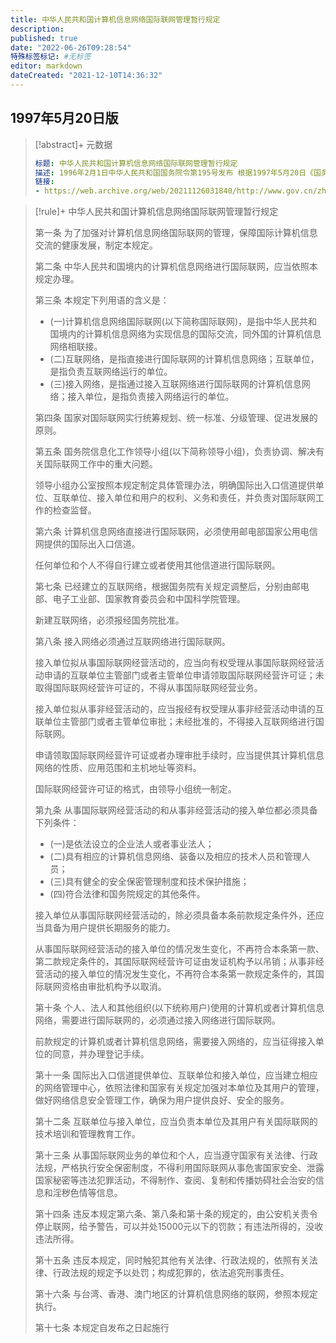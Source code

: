 ```yaml
---
title: 中华人民共和国计算机信息网络国际联网管理暂行规定
description:
published: true
date: "2022-06-26T09:28:54"
特殊标签标记: #无标签
editor: markdown
dateCreated: "2021-12-10T14:36:32"
---
```


## 1997年5月20日版

> [!abstract]+ 元数据
>
> ```YAML
> 标题: 中华人民共和国计算机信息网络国际联网管理暂行规定
> 描述: 1996年2月1日中华人民共和国国务院令第195号发布 根据1997年5月20日《国务院关于修改〈中华人民共和国计算机信息网络国际联网管理暂行规定〉的决定》修正
> 链接:
> - https://web.archive.org/web/20211126031840/http://www.gov.cn/zhengce/2020-12/26/content_5574802.htm
> ```

> [!rule]+ 中华人民共和国计算机信息网络国际联网管理暂行规定
>
> 第一条 为了加强对计算机信息网络国际联网的管理，保障国际计算机信息交流的健康发展，制定本规定。
>
> 第二条 中华人民共和国境内的计算机信息网络进行国际联网，应当依照本规定办理。
>
> 第三条 本规定下列用语的含义是：
>
> +   (一)计算机信息网络国际联网(以下简称国际联网)，是指中华人民共和国境内的计算机信息网络为实现信息的国际交流，同外国的计算机信息网络相联接。
> +   (二)互联网络，是指直接进行国际联网的计算机信息网络；互联单位，是指负责互联网络运行的单位。
> +   (三)接入网络，是指通过接入互联网络进行国际联网的计算机信息网络；接入单位，是指负责接入网络运行的单位。
>
> 第四条 国家对国际联网实行统筹规划、统一标准、分级管理、促进发展的原则。
>
> 第五条 国务院信息化工作领导小组(以下简称领导小组)，负责协调、解决有关国际联网工作中的重大问题。
>
> 领导小组办公室按照本规定制定具体管理办法，明确国际出入口信道提供单位、互联单位、接入单位和用户的权利、义务和责任，并负责对国际联网工作的检查监督。
>
> 第六条 计算机信息网络直接进行国际联网，必须使用邮电部国家公用电信网提供的国际出入口信道。
>
> 任何单位和个人不得自行建立或者使用其他信道进行国际联网。
>
> 第七条 已经建立的互联网络，根据国务院有关规定调整后，分别由邮电部、电子工业部、国家教育委员会和中国科学院管理。
>
> 新建互联网络，必须报经国务院批准。
>
> 第八条 接入网络必须通过互联网络进行国际联网。
>
> 接入单位拟从事国际联网经营活动的，应当向有权受理从事国际联网经营活动申请的互联单位主管部门或者主管单位申请领取国际联网经营许可证；未取得国际联网经营许可证的，不得从事国际联网经营业务。
>
> 接入单位拟从事非经营活动的，应当报经有权受理从事非经营活动申请的互联单位主管部门或者主管单位审批；未经批准的，不得接入互联网络进行国际联网。
>
> 申请领取国际联网经营许可证或者办理审批手续时，应当提供其计算机信息网络的性质、应用范围和主机地址等资料。
>
> 国际联网经营许可证的格式，由领导小组统一制定。
>
> 第九条 从事国际联网经营活动的和从事非经营活动的接入单位都必须具备下列条件：
>
> +   (一)是依法设立的企业法人或者事业法人；
> +   (二)具有相应的计算机信息网络、装备以及相应的技术人员和管理人员；
> +   (三)具有健全的安全保密管理制度和技术保护措施；
> +   (四)符合法律和国务院规定的其他条件。
>
> 接入单位从事国际联网经营活动的，除必须具备本条前款规定条件外，还应当具备为用户提供长期服务的能力。
>
> 从事国际联网经营活动的接入单位的情况发生变化，不再符合本条第一款、第二款规定条件的，其国际联网经营许可证由发证机构予以吊销；从事非经营活动的接入单位的情况发生变化，不再符合本条第一款规定条件的，其国际联网资格由审批机构予以取消。
>
> 第十条 个人、法人和其他组织(以下统称用户)使用的计算机或者计算机信息网络，需要进行国际联网的，必须通过接入网络进行国际联网。
>
> 前款规定的计算机或者计算机信息网络，需要接入网络的，应当征得接入单位的同意，并办理登记手续。
>
> 第十一条 国际出入口信道提供单位、互联单位和接入单位，应当建立相应的网络管理中心，依照法律和国家有关规定加强对本单位及其用户的管理，做好网络信息安全管理工作，确保为用户提供良好、安全的服务。
>
> 第十二条 互联单位与接入单位，应当负责本单位及其用户有关国际联网的技术培训和管理教育工作。
>
> 第十三条 从事国际联网业务的单位和个人，应当遵守国家有关法律、行政法规，严格执行安全保密制度，不得利用国际联网从事危害国家安全、泄露国家秘密等违法犯罪活动，不得制作、查阅、复制和传播妨碍社会治安的信息和淫秽色情等信息。
>
> 第十四条 违反本规定第六条、第八条和第十条的规定的，由公安机关责令停止联网，给予警告，可以并处15000元以下的罚款；有违法所得的，没收违法所得。
>
> 第十五条 违反本规定，同时触犯其他有关法律、行政法规的，依照有关法律、行政法规的规定予以处罚；构成犯罪的，依法追究刑事责任。
>
> 第十六条 与台湾、香港、澳门地区的计算机信息网络的联网，参照本规定执行。
>
> 第十七条 本规定自发布之日起施行
